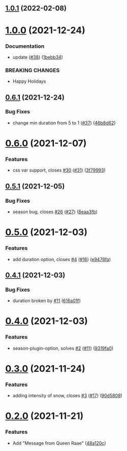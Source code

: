 ## [1.0.1](https://github.com/queen-raae/gatsby-plugin-let-it-snow/compare/v1.0.0...v1.0.1) (2022-02-08)

# [1.0.0](https://github.com/queen-raae/gatsby-plugin-let-it-snow/compare/v0.6.1...v1.0.0) (2021-12-24)


### Documentation

* update ([#38](https://github.com/queen-raae/gatsby-plugin-let-it-snow/issues/38)) ([1bebb34](https://github.com/queen-raae/gatsby-plugin-let-it-snow/commit/1bebb34e48b0ef0010feb1693058e22edba62ef2))


### BREAKING CHANGES

* Happy Holidays

## [0.6.1](https://github.com/queen-raae/gatsby-plugin-let-it-snow/compare/v0.6.0...v0.6.1) (2021-12-24)


### Bug Fixes

* change min duration from 5 to 1 ([#37](https://github.com/queen-raae/gatsby-plugin-let-it-snow/issues/37)) ([46b8d62](https://github.com/queen-raae/gatsby-plugin-let-it-snow/commit/46b8d62543329bc17e559aa43e8b531c102d9e2d))

# [0.6.0](https://github.com/queen-raae/gatsby-plugin-let-it-snow/compare/v0.5.1...v0.6.0) (2021-12-07)


### Features

* css var support, closes [#30](https://github.com/queen-raae/gatsby-plugin-let-it-snow/issues/30) ([#31](https://github.com/queen-raae/gatsby-plugin-let-it-snow/issues/31)) ([3f79993](https://github.com/queen-raae/gatsby-plugin-let-it-snow/commit/3f79993b50c5202bd1944251b7a2ad135b8689e0))

## [0.5.1](https://github.com/queen-raae/gatsby-plugin-let-it-snow/compare/v0.5.0...v0.5.1) (2021-12-05)


### Bug Fixes

* season bug, closes [#26](https://github.com/queen-raae/gatsby-plugin-let-it-snow/issues/26) ([#27](https://github.com/queen-raae/gatsby-plugin-let-it-snow/issues/27)) ([8eaa3fb](https://github.com/queen-raae/gatsby-plugin-let-it-snow/commit/8eaa3fb57d7d5161c1eaaa80df11e299f189c952))

# [0.5.0](https://github.com/queen-raae/gatsby-plugin-let-it-snow/compare/v0.4.1...v0.5.0) (2021-12-03)


### Features

* add duration option, closes [#4](https://github.com/queen-raae/gatsby-plugin-let-it-snow/issues/4) ([#16](https://github.com/queen-raae/gatsby-plugin-let-it-snow/issues/16)) ([e9478fa](https://github.com/queen-raae/gatsby-plugin-let-it-snow/commit/e9478fa85f195ad839b19f9a51616372d462ef64))

## [0.4.1](https://github.com/queen-raae/gatsby-plugin-let-it-snow/compare/v0.4.0...v0.4.1) (2021-12-03)


### Bug Fixes

* duration broken by [#11](https://github.com/queen-raae/gatsby-plugin-let-it-snow/issues/11) ([616a01f](https://github.com/queen-raae/gatsby-plugin-let-it-snow/commit/616a01f1cbadca3bd7d39e7e92bc01f5c157c036))

# [0.4.0](https://github.com/queen-raae/gatsby-plugin-let-it-snow/compare/v0.3.0...v0.4.0) (2021-12-03)


### Features

* season-plugin-option, solves [#2](https://github.com/queen-raae/gatsby-plugin-let-it-snow/issues/2) ([#11](https://github.com/queen-raae/gatsby-plugin-let-it-snow/issues/11)) ([9319fa0](https://github.com/queen-raae/gatsby-plugin-let-it-snow/commit/9319fa0c8685ce4db85ec1af4d0419b263e2ec92))

# [0.3.0](https://github.com/queen-raae/gatsby-plugin-let-it-snow/compare/v0.2.0...v0.3.0) (2021-11-24)


### Features

* adding intensity of snow, closes [#3](https://github.com/queen-raae/gatsby-plugin-let-it-snow/issues/3) ([#17](https://github.com/queen-raae/gatsby-plugin-let-it-snow/issues/17)) ([90d5808](https://github.com/queen-raae/gatsby-plugin-let-it-snow/commit/90d5808163d97267e6b678588b5d1d2f37b995af))

# [0.2.0](https://github.com/queen-raae/gatsby-plugin-let-it-snow/compare/v0.1.0...v0.2.0) (2021-11-21)


### Features

* Add "Message from Queen Raae" ([48a120c](https://github.com/queen-raae/gatsby-plugin-let-it-snow/commit/48a120cddc1d49debd253dd78b77306d7db7b613))
